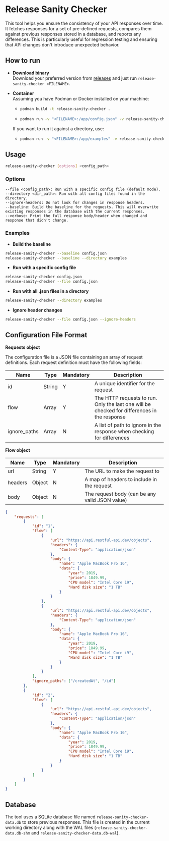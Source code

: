 # Release Sanity Checker

This tool helps you ensure the consistency of your API responses over time. It fetches responses for a set of pre-defined requests, compares them against previous responses stored in a database, and reports any differences.  This is particularly useful for regression testing and ensuring that API changes don't introduce unexpected behavior.

## How to run

- **Download binary**  
Download your preferred version from [releases](https://github.com/drew458/release-sanity-checker/releases) and just run `release-sanity-checker <FILENAME>`.

- **Container**  
Assuming you have Podman or Docker installed on your machine:
    - ```bash
      podman build -t release-sanity-checker .
      ```
    - ```bash
      podman run -v "<FILENAME>:/app/config.json" -v release-sanity-checker /app/config.json
      ```
    
    If you want to run it against a directory, use:  
    - ```bash
      podman run -v "<FILENAME>:/app/examples" -v release-sanity-checker --directory /app/examples
      ```
 
## Usage

```bash
release-sanity-checker [options] <config_path>
```

### Options

    --file <config_path>: Run with a specific config file (default mode).
    --directory <dir_path>: Run with all config files found in the directory.
    --ignore-headers: Do not look for changes in response headers.
    --baseline: Build the baseline for the requests. This will overwrite existing responses in the database with the current responses.
    --verbose: Print the full response body/header when changed and response that didn't change.

### Examples

- **Build the baseline**

```bash
release-sanity-checker --baseline config.json
release-sanity-checker --baseline --directory examples
```

- **Run with a specific config file**

```bash
release-sanity-checker config.json
release-sanity-checker --file config.json
```

- **Run with all .json files in a directory**

```bash
release-sanity-checker --directory examples
```

- **Ignore header changes**

```bash
release-sanity-checker --file config.json --ignore-headers
```

## Configuration File Format

**Requests object**

The configuration file is a JSON file containing an array of request definitions. Each request definition must have the following fields:

| Name | Type | Mandatory | Description | 
|---|---|---|---|
| id | String | Y | A unique identifier for the request |
| flow | Array | Y | The HTTP requests to run. Only the last one will be checked for differences in the response |
| ignore_paths | Array | N | A list of path to ignore in the response when checking for differences |

**Flow object**

| Name | Type | Mandatory | Description | 
|---|---|---|---|
| url | String | Y | The URL to make the request to |
| headers | Object | N | A map of headers to include in the request |
| body | Object | N | The request body (can be any valid JSON value) |


```JSON
{
    "requests": [
        {
            "id": "1",
            "flow": [
                {
                    "url": "https://api.restful-api.dev/objects",
                    "headers": {
                        "Content-Type": "application/json"
                    },
                    "body": {
                        "name": "Apple MacBook Pro 16",
                        "data": {
                            "year": 2019,
                            "price": 1849.99,
                            "CPU model": "Intel Core i9",
                            "Hard disk size": "1 TB"
                        }
                    }
                },
                {
                    "url": "https://api.restful-api.dev/objects",
                    "headers": {
                        "Content-Type": "application/json"
                    },
                    "body": {
                        "name": "Apple MacBook Pro 16",
                        "data": {
                            "year": 2019,
                            "price": 1849.99,
                            "CPU model": "Intel Core i9",
                            "Hard disk size": "1 TB"
                        }
                    }
                }
            ],
            "ignore_paths": ["/createdAt", "/id"]
        },
        {
            "id": "2",
            "flow": [
                {
                    "url": "https://api.restful-api.dev/objects",
                    "headers": {
                        "Content-Type": "application/json"
                    },
                    "body": {
                        "name": "Apple MacBook Pro 16",
                        "data": {
                            "year": 2019,
                            "price": 1849.99,
                            "CPU model": "Intel Core i9",
                            "Hard disk size": "1 TB"
                        }
                    }
                }
            ]
        }
    ]
}
```

## Database

The tool uses a SQLite database file named `release-sanity-checker-data.db` to store previous responses. This file is created in the current working directory along with the WAL files (`release-sanity-checker-data.db-shm` and `release-sanity-checker-data.db-wal`).
